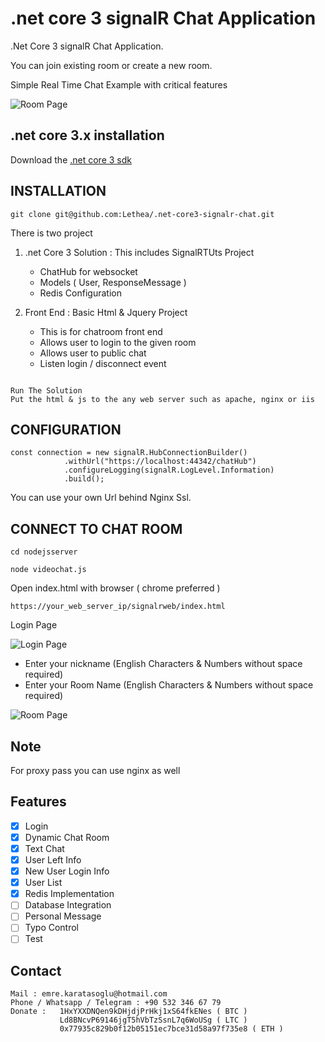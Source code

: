 # .net core 3 signalR Chat Application
.Net Core 3 signalR Chat Application.

You can join existing room or create a new room.

Simple Real Time Chat Example with critical features

![Room Page](https://image.prntscr.com/image/WFkirKIXTkqSRzvnTq3QUw.png)


.net core 3.x installation
---------------------------------
Download the  [.net core 3 sdk]

INSTALLATION
---------------------------------
```
git clone git@github.com:Lethea/.net-core3-signalr-chat.git
```

 There is two project 
1. .net Core 3 Solution : 
This includes SignalRTUts Project
   * ChatHub for websocket 
   * Models ( User, ResponseMessage ) 
   * Redis Configuration
   
2. Front End  : Basic Html & Jquery Project
   * This is for chatroom front end 
   * Allows user to login to the given room
   * Allows user to public chat
   * Listen login / disconnect event

```

Run The Solution
Put the html & js to the any web server such as apache, nginx or iis

```

CONFIGURATION
----------------------------------


```
const connection = new signalR.HubConnectionBuilder()
            .withUrl("https://localhost:44342/chatHub")
            .configureLogging(signalR.LogLevel.Information)
            .build();
```

You can use your own Url behind Nginx Ssl.


CONNECT TO CHAT ROOM
-----------------------------

```
cd nodejsserver

node videochat.js
```

Open index.html with browser ( chrome preferred )

````
https://your_web_server_ip/signalrweb/index.html
````

Login Page

![Login Page](https://image.prntscr.com/image/WFkirKIXTkqSRzvnTq3QUw.png)

* Enter your nickname  (English Characters & Numbers without space required)
* Enter your Room Name (English Characters & Numbers without space required)

![Room Page](https://image.prntscr.com/image/E-Vp7aeLQkOtvqv-RdVT4w.png)

Note
-------------
For proxy pass you can use nginx as well

Features
-------------
- [x] Login 
- [x] Dynamic Chat Room
- [x] Text Chat
- [x] User Left Info
- [x] New User Login Info
- [x] User List
- [x] Redis Implementation
- [ ] Database Integration
- [ ] Personal Message
- [ ] Typo Control
- [ ] Test

Contact
------------
````
Mail : emre.karatasoglu@hotmail.com
Phone / Whatsapp / Telegram : +90 532 346 67 79
Donate :   1HxYXXDNQen9kDHjdjPrHkj1xS64fkENes ( BTC )
           Ld8BNcvP69146jgT5hVbTzSsnL7q6WoUSg ( LTC ) 
           0x77935c829b0f12b05151ec7bce31d58a97f735e8 ( ETH ) 
````






[.net core 3 sdk]:https://dotnet.microsoft.com/download
